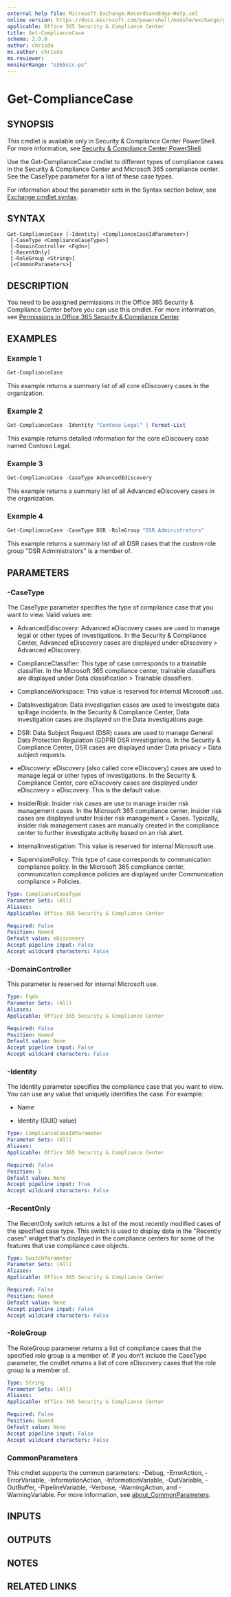 ```yaml
---
external help file: Microsoft.Exchange.RecordsandEdge-Help.xml
online version: https://docs.microsoft.com/powershell/module/exchange/get-compliancecase
applicable: Office 365 Security & Compliance Center
title: Get-ComplianceCase
schema: 2.0.0
author: chrisda
ms.author: chrisda
ms.reviewer:
monikerRange: "o365scc-ps"
---
```


# Get-ComplianceCase

## SYNOPSIS
This cmdlet is available only in Security & Compliance Center PowerShell. For more information, see [Security & Compliance Center PowerShell](https://docs.microsoft.com/powershell/exchange/scc-powershell).

Use the Get-ComplianceCase cmdlet to different types of compliance cases in the Security & Compliance Center and Microsoft 365 compliance center. See the CaseType parameter for a list of these case types.

For information about the parameter sets in the Syntax section below, see [Exchange cmdlet syntax](https://docs.microsoft.com/powershell/exchange/exchange-cmdlet-syntax).

## SYNTAX

```
Get-ComplianceCase [-Identity] <ComplianceCaseIdParameter>]
 [-CaseType <ComplianceCaseType>]
 [-DomainController <Fqdn>]
 [-RecentOnly]
 [-RoleGroup <String>]
 [<CommonParameters>]
```

## DESCRIPTION
You need to be assigned permissions in the Office 365 Security & Compliance Center before you can use this cmdlet. For more information, see [Permissions in Office 365 Security & Compliance Center](https://go.microsoft.com/fwlink/p/?LinkId=511920).

## EXAMPLES

### Example 1
```powershell
Get-ComplianceCase
```

This example returns a summary list of all core eDiscovery cases in the organization.

### Example 2
```powershell
Get-ComplianceCase -Identity "Contoso Legal" | Format-List
```

This example returns detailed information for the core eDiscovery case named Contoso Legal.


### Example 3
```powershell
Get-ComplianceCase -CaseType AdvancedEdiscovery
```

This example returns a summary list of all Advanced eDiscovery cases in the organization.

### Example 4
```powershell
Get-ComplianceCase -CaseType DSR -RoleGroup "DSR Administrators"
```

This example returns a summary list of all DSR cases that the custom role group "DSR Administrators" is a member of.

## PARAMETERS

### -CaseType
The CaseType parameter specifies the type of compliance case that you want to view. Valid values are:

- AdvancedEdiscovery: Advanced eDiscovery cases are used to manage legal or other types of investigations. In the Security & Compliance Center, Advanced eDiscovery cases are displayed under eDiscovery > Advanced eDiscovery.

- ComplianceClassifier: This type of case corresponds to a trainable classifier. In the Microsoft 365 compliance center, trainable classifiers are displayed under Data classification > Trainable classifiers.

- ComplianceWorkspace: This value is reserved for internal Microsoft use. 

- DataInvestigation: Data investigation cases are used to investigate data spillage incidents. In the Security & Compliance Center, Data investigation cases are displayed on the Data investigations page.

- DSR: Data Subject Request (DSR) cases are used to manage General Data Protection Regulation (GDPR) DSR investigations. In the Security & Compliance Center, DSR cases are displayed under Data privacy > Data subject requests.

- eDiscovery: eDiscovery (also called core eDiscovery) cases are used to manage legal or other types of investigations. In the Security & Compliance Center, core eDiscovery cases are displayed under eDiscovery > eDiscovery. This is the default value.

- InsiderRisk: Insider risk cases are use to manage insider risk management cases. In the Microsoft 365 compliance center, insider risk cases are displayed under Insider risk management > Cases. Typically, insider risk management cases are manually created in the compliance center to further investigate activity based on an risk alert.

- InternalInvestigation: This value is reserved for internal Microsoft use.

- SupervisionPolicy: This type of case corresponds to communication compliance policy. In the Microsoft 365 compliance center, communication compliance policies are displayed under Communication compliance > Policies.

```yaml
Type: ComplianceCaseType
Parameter Sets: (All)
Aliases:
Applicable: Office 365 Security & Compliance Center

Required: False
Position: Named
Default value: eDiscovery
Accept pipeline input: False
Accept wildcard characters: False
```

### -DomainController
This parameter is reserved for internal Microsoft use.

```yaml
Type: Fqdn
Parameter Sets: (All)
Aliases:
Applicable: Office 365 Security & Compliance Center

Required: False
Position: Named
Default value: None
Accept pipeline input: False
Accept wildcard characters: False
```

### -Identity
The Identity parameter specifies the compliance case that you want to view. You can use any value that uniquely identifies the case. For example:

- Name

- Identity (GUID value)

```yaml
Type: ComplianceCaseIdParameter
Parameter Sets: (All)
Aliases:
Applicable: Office 365 Security & Compliance Center

Required: False
Position: 1
Default value: None
Accept pipeline input: True
Accept wildcard characters: False
```

### -RecentOnly
The RecentOnly switch returns a list of the most recently modified cases of the specified case type. This switch is used to display data in the "Recently cases" widget that's displayed in the compliance centers for some of the features that use compliance case objects.

```yaml
Type: SwitchParameter
Parameter Sets: (All)
Aliases:
Applicable: Office 365 Security & Compliance Center

Required: False
Position: Named
Default value: None
Accept pipeline input: False
Accept wildcard characters: False
```

### -RoleGroup
The RoleGroup parameter returns a list of compliance cases that the specified role group is a member of. If you don't include the CaseType parameter, the cmdlet returns a list of core eDiscovery cases that the role group is a member of.

```yaml
Type: String
Parameter Sets: (All)
Aliases:
Applicable: Office 365 Security & Compliance Center

Required: False
Position: Named
Default value: None
Accept pipeline input: False
Accept wildcard characters: False
```

### CommonParameters
This cmdlet supports the common parameters: -Debug, -ErrorAction, -ErrorVariable, -InformationAction, -InformationVariable, -OutVariable, -OutBuffer, -PipelineVariable, -Verbose, -WarningAction, and -WarningVariable. For more information, see [about_CommonParameters](https://go.microsoft.com/fwlink/p/?LinkID=113216).

## INPUTS

###  

## OUTPUTS

###  

## NOTES

## RELATED LINKS
